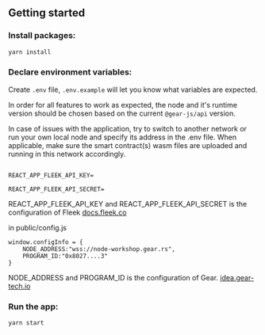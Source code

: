 
## Getting started

### Install packages:

```sh
yarn install
```

### Declare environment variables:

Create `.env` file, `.env.example` will let you know what variables are expected.

In order for all features to work as expected, the node and it's runtime version should be chosen based on the current `@gear-js/api` version.

In case of issues with the application, try to switch to another network or run your own local node and specify its address in the .env file. When applicable, make sure the smart contract(s) wasm files are uploaded and running in this network accordingly.

``` 

REACT_APP_FLEEK_API_KEY=

REACT_APP_FLEEK_API_SECRET=
```
REACT_APP_FLEEK_API_KEY and REACT_APP_FLEEK_API_SECRET is the configuration of Fleek
[docs.fleek.co](https://docs.fleek.co/storage/fleek-storage-js/)


in public/config.js
```
window.configInfo = {
    NODE_ADDRESS:"wss://node-workshop.gear.rs",
    PROGRAM_ID:"0x8027....3"
}
```
NODE_ADDRESS and PROGRAM_ID is the configuration of Gear.
[idea.gear-tech.io](https://idea.gear-tech.io/programs?node=wss%3A%2F%2Fnode-workshop.gear.rs)



### Run the app:

```sh
yarn start
```
